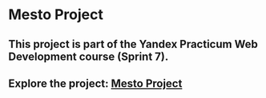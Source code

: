 # Mesto Project
## This project is part of the Yandex Practicum Web Development course (Sprint 7).
## Explore the project: [Mesto Project](https://zamulalala.github.io/mesto-project-ff/) 
